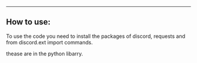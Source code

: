 ------------------------------
How to use:
------------------------------

To use the code you need to install the packages of discord, requests and from discord.ext import commands.

thease are in the python libarry.
